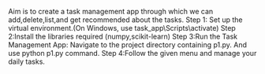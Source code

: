 Aim is to create a task management app through which we can add,delete,list,and get recommended about the tasks.
Step 1: Set up the virtual environment.(On Windows, use task_app\Scripts\activate)
Step 2:Install the libraries required (numpy,scikit-learn)
Step 3:Run the Task Management App:
      Navigate to the project directory containing p1.py.
      And use python p1.py command.
Step 4:Follow the given menu and manage your daily tasks.
